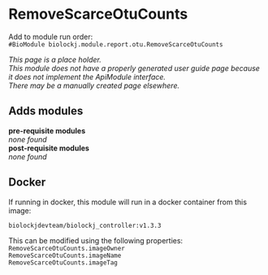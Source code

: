 # RemoveScarceOtuCounts
Add to module run order:                    
`#BioModule biolockj.module.report.otu.RemoveScarceOtuCounts`

*This page is a place holder.*                   
*This module does not have a properly generated user guide page because it does not implement the ApiModule interface.*                   
*There may be a manually created page elsewhere.*

## Adds modules 
**pre-requisite modules**                    
*none found*                   
**post-requisite modules**                    
*none found*                   

## Docker 
If running in docker, this module will run in a docker container from this image:<br>
```
biolockjdevteam/biolockj_controller:v1.3.3
```
This can be modified using the following properties:<br>
`RemoveScarceOtuCounts.imageOwner`<br>
`RemoveScarceOtuCounts.imageName`<br>
`RemoveScarceOtuCounts.imageTag`<br>


